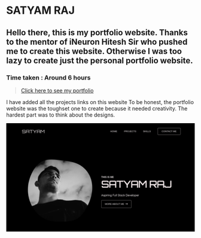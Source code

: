 # SATYAM RAJ
## Hello there, this is my portfolio website. Thanks to the mentor of iNeuron Hitesh Sir who pushed me to create this website. Otherwise I was too lazy to create just the personal portfolio website.

### Time taken : Around 6 hours

> [Click here to see my portfolio]("https://www.satyamraj.netlify.app")


I have added all the projects links on this website
To be honest, the portfolio website was the toughset one to create because it needed creativity.
The hardest part was to think about the designs.

![Preview Image](./images/preview.jpg)

